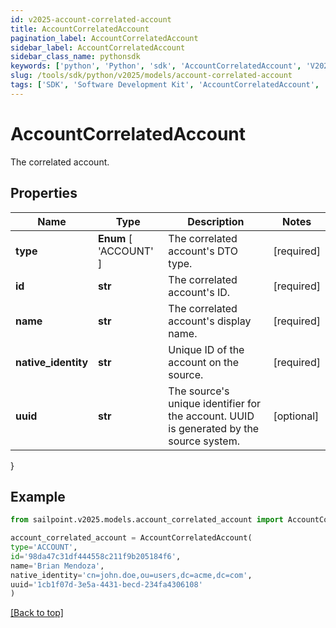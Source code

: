 ```yaml
---
id: v2025-account-correlated-account
title: AccountCorrelatedAccount
pagination_label: AccountCorrelatedAccount
sidebar_label: AccountCorrelatedAccount
sidebar_class_name: pythonsdk
keywords: ['python', 'Python', 'sdk', 'AccountCorrelatedAccount', 'V2025AccountCorrelatedAccount'] 
slug: /tools/sdk/python/v2025/models/account-correlated-account
tags: ['SDK', 'Software Development Kit', 'AccountCorrelatedAccount', 'V2025AccountCorrelatedAccount']
---
```


# AccountCorrelatedAccount

The correlated account.

## Properties

Name | Type | Description | Notes
------------ | ------------- | ------------- | -------------
**type** |  **Enum** [  'ACCOUNT' ] | The correlated account's DTO type. | [required]
**id** | **str** | The correlated account's ID. | [required]
**name** | **str** | The correlated account's display name. | [required]
**native_identity** | **str** | Unique ID of the account on the source. | [required]
**uuid** | **str** | The source's unique identifier for the account. UUID is generated by the source system. | [optional] 
}

## Example

```python
from sailpoint.v2025.models.account_correlated_account import AccountCorrelatedAccount

account_correlated_account = AccountCorrelatedAccount(
type='ACCOUNT',
id='98da47c31df444558c211f9b205184f6',
name='Brian Mendoza',
native_identity='cn=john.doe,ou=users,dc=acme,dc=com',
uuid='1cb1f07d-3e5a-4431-becd-234fa4306108'
)

```
[[Back to top]](#) 

